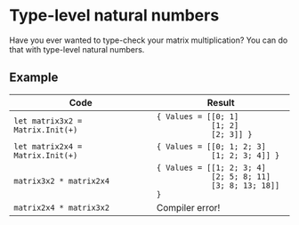 # Type-level natural numbers

Have you ever wanted to type-check your matrix multiplication? You can do that with type-level natural numbers.

## Example

<table>
    <thead>
        <tr>
            <th>Code</th>
            <th>Result</th>
        </tr>
    </thead>
    <tbody>
        <tr>
            <td>
                <code>let matrix3x2 = Matrix<int, Nat3, Nat2>.Init(+)</code>
            </td>
            <td>
                <code>{ Values = [[0; 1]
            [1; 2]
            [2; 3]] }</code>
            </td>
        </tr>
        <tr>
            <td>
                <code>let matrix2x4 = Matrix<int, Nat2, Nat4>.Init(+)</code>
            </td>
            <td>
                <code>{ Values = [[0; 1; 2; 3]
            [1; 2; 3; 4]] }</code>
            </td>
        </tr>
        <tr>
            <td>
                <code>matrix3x2 * matrix2x4</code>
            </td>
            <td>
                <code>{ Values = [[1; 2; 3; 4]
            [2; 5; 8; 11]
            [3; 8; 13; 18]] }</code>
            </td>
        </tr>
        <tr>
            <td>
                <code>matrix2x4 * matrix3x2</code>
            </td>
            <td>
                Compiler error!
            </td>
        </tr>
    </tbody>
</table>
